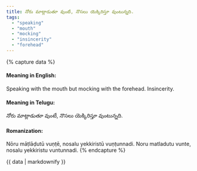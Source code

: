 ```yaml
---
title: నోరు మాట్లాడుతూ వుంటే, నొసలు యెక్కిరిస్తూ వుంటున్నది.
tags:
  - "speaking"
  - "mouth"
  - "mocking"
  - "insincerity"
  - "forehead"
---
```


{% capture data %}
#### Meaning in English:
Speaking with the mouth but mocking with the forehead.
Insincerity.

#### Meaning in Telugu:
నోరు మాట్లాడుతూ వుంటే, నొసలు యెక్కిరిస్తూ వుంటున్నది.

#### Romanization:
Nōru māṭlāḍutū vuṇṭē, nosalu yekkiristū vuṇṭunnadi.
Noru matladutu vunte, nosalu yekkiristu vuntunnadi.
{% endcapture %}

{{ data | markdownify }}

